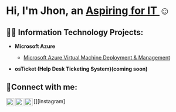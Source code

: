 <h1>Hi, I'm Jhon, an <a href="https://www.linkedin.com/in/-jhonleon">Aspiring for IT </a>☺</h1>

<h2>👨‍💻 Information Technology Projects:</h2>

- <b>Microsoft Azure</b>
  - [Microsoft Azure Virtual Machine Deployment & Management](https://github.com/JohnCartolin/Azure-VirtualMachineDeployment.git)

- <b>osTicket (Help Desk Ticketing System)(coming soon)</b>
  


<h2>🤳Connect with me:</h2>

[<img align="left" alt="Josh | Twitter" width="22px" src="https://cdn.jsdelivr.net/npm/simple-icons@v3/icons/twitter.svg" />][twitter]
[<img align="left" alt="Josh | LinkedIn" width="22px" src="https://cdn.jsdelivr.net/npm/simple-icons@v3/icons/linkedin.svg" />][linkedin]
[<img align="left" alt="Josh | Instagram" width="22px" src="https://cdn.jsdelivr.net/npm/simple-icons@v3/icons/instagram.svg" />][instagram]

[twitter]: 
[instagram]: 
[linkedin]: https://www.linkedin.com/in/-jhonleon


